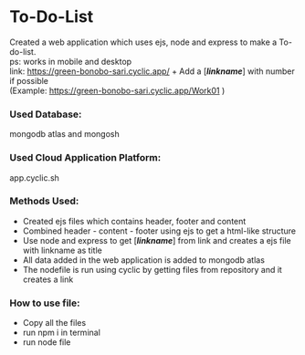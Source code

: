 
# To-Do-List 
Created a web application which uses ejs, node and express to make a To-do-list.  
ps: works in mobile and desktop   
link: https://green-bonobo-sari.cyclic.app/ + Add a [***linkname***] with number if possible  
(Example: https://green-bonobo-sari.cyclic.app/Work01 )

### Used Database:
mongodb atlas and mongosh

### Used Cloud Application Platform:
app.cyclic.sh

### Methods Used: 
 - Created ejs files which contains header, footer and content
 - Combined header - content - footer using ejs to get a html-like structure
 - Use node and express to get [***linkname***] from link and creates a ejs file with linkname as title
 - All data added in the web application is added to mongodb atlas
 - The nodefile is run using cyclic by getting files from repository and it creates a link

### How to use file:
- Copy all the files
- run npm i in terminal
- run node file
